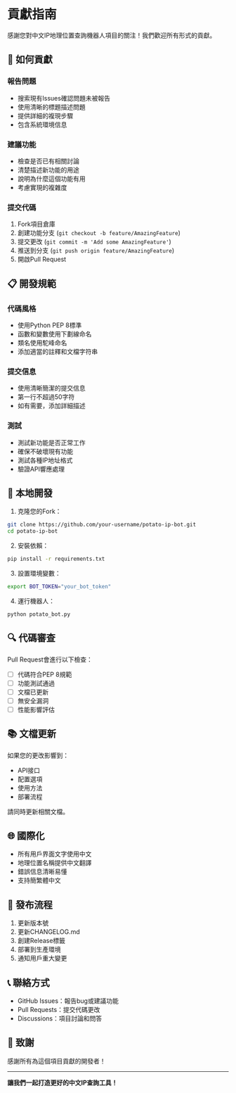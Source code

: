 # 貢獻指南

感謝您對中文IP地理位置查詢機器人項目的關注！我們歡迎所有形式的貢獻。

## 🤝 如何貢獻

### 報告問題
- 搜索現有Issues確認問題未被報告
- 使用清晰的標題描述問題
- 提供詳細的複現步驟
- 包含系統環境信息

### 建議功能
- 檢查是否已有相關討論
- 清楚描述新功能的用途
- 說明為什麼這個功能有用
- 考慮實現的複雜度

### 提交代碼
1. Fork項目倉庫
2. 創建功能分支 (`git checkout -b feature/AmazingFeature`)
3. 提交更改 (`git commit -m 'Add some AmazingFeature'`)
4. 推送到分支 (`git push origin feature/AmazingFeature`)
5. 開啟Pull Request

## 📋 開發規範

### 代碼風格
- 使用Python PEP 8標準
- 函數和變數使用下劃線命名
- 類名使用駝峰命名
- 添加適當的註釋和文檔字符串

### 提交信息
- 使用清晰簡潔的提交信息
- 第一行不超過50字符
- 如有需要，添加詳細描述

### 測試
- 測試新功能是否正常工作
- 確保不破壞現有功能
- 測試各種IP地址格式
- 驗證API響應處理

## 🧪 本地開發

1. 克隆您的Fork：
```bash
git clone https://github.com/your-username/potato-ip-bot.git
cd potato-ip-bot
```

2. 安裝依賴：
```bash
pip install -r requirements.txt
```

3. 設置環境變數：
```bash
export BOT_TOKEN="your_bot_token"
```

4. 運行機器人：
```bash
python potato_bot.py
```

## 🔍 代碼審查

Pull Request會進行以下檢查：
- [ ] 代碼符合PEP 8規範
- [ ] 功能測試通過
- [ ] 文檔已更新
- [ ] 無安全漏洞
- [ ] 性能影響評估

## 📚 文檔更新

如果您的更改影響到：
- API接口
- 配置選項
- 使用方法
- 部署流程

請同時更新相關文檔。

## 🌐 國際化

- 所有用戶界面文字使用中文
- 地理位置名稱提供中文翻譯
- 錯誤信息清晰易懂
- 支持簡繁體中文

## 🚀 發布流程

1. 更新版本號
2. 更新CHANGELOG.md
3. 創建Release標籤
4. 部署到生產環境
5. 通知用戶重大變更

## 📞 聯絡方式

- GitHub Issues：報告bug或建議功能
- Pull Requests：提交代碼更改
- Discussions：項目討論和問答

## 🙏 致謝

感謝所有為這個項目貢獻的開發者！

---
**讓我們一起打造更好的中文IP查詢工具！**